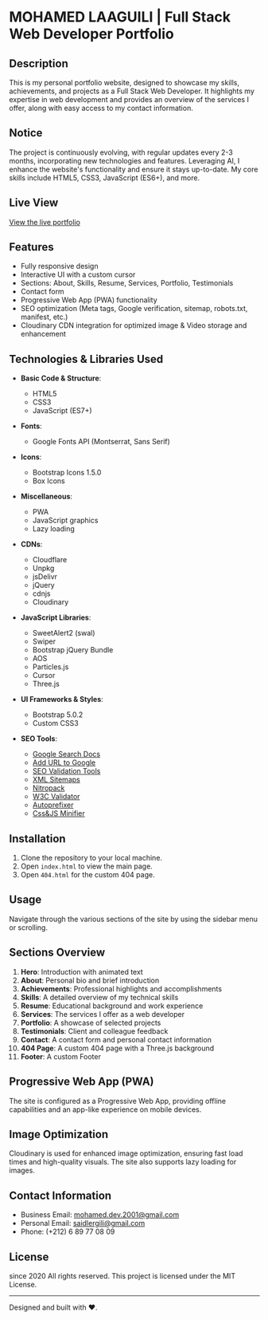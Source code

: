 # MOHAMED LAAGUILI | Full Stack Web Developer Portfolio

## Description
This is my personal portfolio website, designed to showcase my skills, achievements, and projects as a Full Stack Web Developer. It highlights my expertise in web development and provides an overview of the services I offer, along with easy access to my contact information.

## Notice
The project is continuously evolving, with regular updates every 2-3 months, incorporating new technologies and features. Leveraging AI, I enhance the website's functionality and ensure it stays up-to-date. My core skills include HTML5, CSS3, JavaScript (ES6+), and more.

## Live View
[View the live portfolio](https://laaguili-dev.app.genez.io/)

## Features
- Fully responsive design
- Interactive UI with a custom cursor
- Sections: About, Skills, Resume, Services, Portfolio, Testimonials
- Contact form
- Progressive Web App (PWA) functionality
- SEO optimization (Meta tags, Google verification, sitemap, robots.txt, manifest, etc.)
- Cloudinary CDN integration for optimized image & Video storage and enhancement

## Technologies & Libraries Used
- **Basic Code & Structure**:  
  - HTML5  
  - CSS3  
  - JavaScript (ES7+)

- **Fonts**:  
  - Google Fonts API (Montserrat, Sans Serif)

- **Icons**:  
  - Bootstrap Icons 1.5.0  
  - Box Icons

- **Miscellaneous**:  
  - PWA  
  - JavaScript graphics  
  - Lazy loading

- **CDNs**:  
  - Cloudflare  
  - Unpkg  
  - jsDelivr  
  - jQuery  
  - cdnjs  
  - Cloudinary

- **JavaScript Libraries**:  
  - SweetAlert2 (swal)
  - Swiper  
  - Bootstrap jQuery Bundle  
  - AOS  
  - Particles.js  
  - Cursor  
  - Three.js  

- **UI Frameworks & Styles**:  
  - Bootstrap 5.0.2  
  - Custom CSS3

- **SEO Tools**:  
  - [Google Search Docs](https://developers.google.com/search/docs/crawling-indexing/special-tags?hl=fr)  
  - [Add URL to Google](https://www.google.nl/intl/nl/add_url.html)  
  - [SEO Validation Tools](https://webcode.tools/)  
  - [XML Sitemaps](https://www.xml-sitemaps.com/)  
  - [Nitropack](https://nitropack.io/demo/error)  
  - [W3C Validator](https://validator.w3.org/)  
  - [Autoprefixer](https://autoprefixer.github.io/)
  - [Css&JS Minifier](https://www.minifier.org/)


## Installation
1. Clone the repository to your local machine.
2. Open `index.html` to view the main page.
3. Open `404.html` for the custom 404 page.

## Usage
Navigate through the various sections of the site by using the sidebar menu or scrolling.

## Sections Overview
1. **Hero**: Introduction with animated text
2. **About**: Personal bio and brief introduction
3. **Achievements**: Professional highlights and accomplishments
4. **Skills**: A detailed overview of my technical skills
5. **Resume**: Educational background and work experience
6. **Services**: The services I offer as a web developer
7. **Portfolio**: A showcase of selected projects
8. **Testimonials**: Client and colleague feedback
9. **Contact**: A contact form and personal contact information
10. **404 Page**: A custom 404 page with a Three.js background
9. **Footer**: A custom Footer 

## Progressive Web App (PWA)
The site is configured as a Progressive Web App, providing offline capabilities and an app-like experience on mobile devices.

## Image Optimization
Cloudinary is used for enhanced image optimization, ensuring fast load times and high-quality visuals. The site also supports lazy loading for images.

## Contact Information
- Business Email: mohamed.dev.2001@gmail.com
- Personal Email: saidlergili@gmail.com
- Phone: (+212) 6 89 77 08 09

## License
since 2020  All rights reserved. This project is licensed under the MIT License.

---
Designed and built with ❤️.
